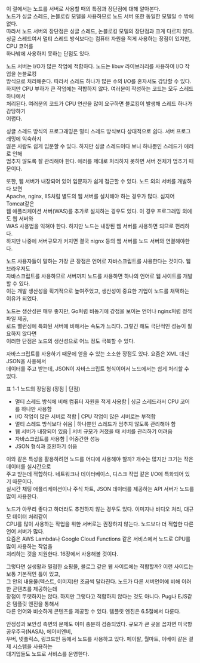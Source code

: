 이 절에서는 노드를 서버로 사용할 때의 특징과 장단점에 대해 알아본다.   
노드가 싱글 스레드, 논블로킹 모델을 사용하므로 노드 서버 또한 동일한 모델일 수 밖에 없다.   
따라서 노드 서버의 장단점은 싱글 스레드, 논블로킹 모델의 장단점과 크게 다르지 않다.   
싱글 스레드여서 멀티 스레드 방식보다는 컴퓨터 자원을 적게 사용하는 장점이 있지만, CPU 코어를  
하나밖에 사용하지 못하는 단점도 있다.  
  
노드 서버는 I/O가 많은 작업에 적합하다. 노드는 libuv 라이브러리를 사용하여 I/O 작업을 논블로킹  
방식으로 처리해준다. 따라서 스레드 하나가 많은 수의 I/O를 혼자서도 감당할 수 있다.  
하지만 CPU 부하가 큰 작업에는 적합하지 않다. 여러분이 작성하는 코드는 모두 스레드 하나에서  
처리된다. 여러분의 코드가 CPU 연산을 많이 요구하면 블로킹이 발생해 스레드 하나가 감당하기  
어렵다.   
  
싱글 스레드 방식의 프로그래밍은 멀티 스레드 방식보다 상대적으로 쉽다. 서버 프로그래밍에 익숙하지  
않은 사람도 쉽게 입문할 수 있다. 하지만 싱글 스레드이다 보니 하나뿐인 스레드가 에러로 인해  
멈추지 않도록 잘 관리해야 한다. 에러를 제대로 처리하지 못하면 서버 전체가 멈추기 때문이다.  
  
또한, 웹 서버가 내장되어 있어 입문자가 쉽게 접근할 수 있다. 노드 외의 서버를 개발하다 보면  
Apache, nginx, IIS처럼 별도의 웹 서버를 설치해야 하는 경우가 많다. 심지어 Tomcat같은  
웹 애플리케이션 서버(WAS)를 추가로 설치하는 경우도 있다. 이 경우 프로그래밍 외에도 웹 서버와  
WAS 사용법을 익혀야 한다. 하지만 노드는 내장된 웹 서버를 사용하면 되므로 편리하다.  
하지만 나중에 서버규모가 커지면 결국 nignx 등의 웹 서버를 노드 서버와 연결해야한다.  
  
노드 사용자들이 말하는 가장 큰 장점은 언어로 자바스크립트를 사용한다는 것이다. 웹 브라우저도  
자바스크립트를 사용하므로 서버까지 노드를 사용하면 하나의 언어로 웹 사이트를 개발할 수 있다.   
이는 개발 생산성을 획기적으로 높여주었고, 생산성이 중요한 기업이 노드를 채택하는 이유가 되었다.   
  
노드는 생산성은 매우 좋지만, Go처럼 비동기에 강점을 보이는 언어나 nginx처럼 정적 파일 제공,  
로드 밸런싱에 특화된 서버에 비해서는 속도가 느리다. 그렇긴 해도 극단적인 성능이 필요하지 않다면   
이러한 단점은 노드의 생산성으로 어느 정도 극복할 수 있다.   
  
자바스크립트를 사용하기 때문에 얻을 수 있는 소소한 장점도 있다. 요즘은 XML 대신 JSON을 사용해서   
데이터를 주고 받는데, JSON이 자바스크립트 형식이어서 노드에서는 쉽게 처리할 수 있다.   
  
표 1-1 노드의 장담점
(장점 | 단점)  
- 멀티 스레드 방식에 비해 컴퓨터 자원을 적게 사용함 | 싱글 스레드라서 CPU 코어를 하나만 사용함  
- I/O 작업이 많은 서버로 적합 | CPU 작업이 많은 서버로는 부적합  
- 멀티 스레드 방식보다 쉬움 | 하나뿐인 스레드가 멈추지 않도록 관리해야 함
- 웹 서버가 내장되어 있음 | 서버 규모가 커졌을 때 서버를 관리하기 어려움
- 자바스크립트를 사용함 | 어중간한 성능
- JSON 형식과 호환하기 쉬움

이와 같은 특성을 활용하려면 노드를 어디에 사용해야 할까? 개수는 많지만 크기는 작은 데이터를 실시간으로  
주고 받는데 적합하다. 네트워크나 데이터베이스, 디스크 작업 같은 I/O에 특화되어 있기 때문이다.   
실시간 채팅 애플리케이션이나 주식 차트, JSON 데이터를 제공하는 API 서버가 노드를 많이 사용한다.   
  
노드가 아무리 좋다고 하더라도 추천하지 않는 경우도 있다. 이미지나 비디오 처리, 대규모 데이터 처리같이  
CPU를 많이 사용하는 작업을 위한 서버로는 권장하지 않는다. 노드보다 더 적합한 다른 언어 서버가 많다.  
요즘은 AWS Lambda나 Google Cloud Functions 같은 서비스에서 노드로 CPU를 많이 사용하는 작업을  
처리하는 것을 지원한다. 16장에서 사용해볼 것이다.  
  
그렇다면 실생활과 밀접한 쇼핑몰, 블로그 같은 웹 사이트에는 적합할까? 이런 사이트는 보통 기본적인 틀이 있고,  
그 안의 내용물(텍스트, 이미지)만 조금씩 달라진다. 노드가 다른 서버언어에 비해 이러한 콘텐츠를 제공하는데  
장점이 뚜렷하지는 않다. 하지만 그렇다고 적합하지 않다는 것도 아니다. Pug나 EJS같은 템플릿 엔진을 통해서  
다른 언어와 비슷하게 콘텐츠를 제공할 수 있다. 템플릿 엔진은 6.5절에서 다룬다.   
  
안정성과 보안성 측면의 문제도 이미 충분히 검증되었다. 규모가 큰 곳을 꼽자면 미국항공우주국(NASA), 에어비엔비,   
우버, 넷플릭스, 링크드인 등에서 노드를 사용하고 있다. 페이팔, 월마트, 이베이 같은 결제 시스템을 사용하는  
대기업들도 노드로 서비스를 운영한다.  
  

  






























